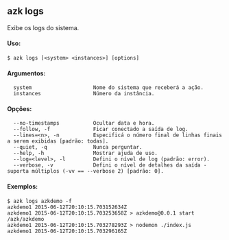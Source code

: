 ## azk logs

  Exibe os logs do sistema.

#### Uso:

    $ azk logs [<system> <instances>] [options]

#### Argumentos:

```
  system                    Nome do sistema que receberá a ação.
  instances                 Número da instância.
```

#### Opções:

```
  --no-timestamps           Ocultar data e hora.
  --follow, -f              Ficar conectado a saída de log.
  --lines=<n>, -n           Especificá o número final de linhas finais a serem exibidas [padrão: todas].
  --quiet, -q               Nunca perguntar.
  --help, -h                Mostrar ajuda de uso.
  --log=<level>, -l         Defini o nível de log (padrão: error).
  --verbose, -v             Defini o nível de detalhes da saída - suporta múltiplos (-vv == --verbose 2) [padrão: 0].
```

#### Exemplos:

```
$ azk logs azkdemo -f
azkdemo1 2015-06-12T20:10:15.703152634Z
azkdemo1 2015-06-12T20:10:15.703253658Z > azkdemo@0.0.1 start /azk/azkdemo
azkdemo1 2015-06-12T20:10:15.703278293Z > nodemon ./index.js
azkdemo1 2015-06-12T20:10:15.703296165Z
```
